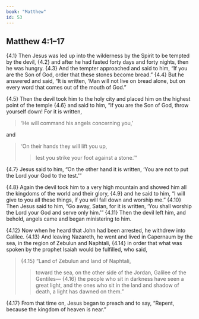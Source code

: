 ```yaml
---
book: "Matthew"
id: 53
---
```


## Matthew 4:1–17

{4.1} Then Jesus was led up into the wilderness by the Spirit to be tempted by the devil, {4.2} and after he had fasted forty days and forty nights, then he was hungry. {4.3} And the tempter approached and said to him, “If you are the Son of God, order that these stones become bread.” {4.4} But he answered and said, “It is written, ‘Man will not live on bread alone, but on every word that comes out of the mouth of God.”

{4.5} Then the devil took him to the holy city and placed him on the highest point of the temple {4.6} and said to him, “If you are the Son of God, throw yourself down! For it is written,

> ‘He will command his angels concerning you,’

and

> ‘On their hands they will lift you up,
>> lest you strike your foot against a stone.’”

{4.7} Jesus said to him, “On the other hand it is written, ‘You are not to put the Lord your God to the test.’”

{4.8} Again the devil took him to a very high mountain and showed him all the kingdoms of the world and their glory, {4.9} and he said to him, “I will give to you all these things, if you will fall down and worship me.” {4.10} Then Jesus said to him, “Go away, Satan, for it is written, ‘You shall worship the Lord your God and serve only him.’” {4.11} Then the devil left him, and behold, angels came and began ministering to him.

{4.12} Now when he heard that John had been arrested, he withdrew into Galilee. {4.13} And leaving Nazareth, he went and lived in Capernaum by the sea, in the region of Zebulun and Naphtali, {4.14} in order that what was spoken by the prophet Isaiah would be fulfilled, who said,

> {4.15} “Land of Zebulun and land of Naphtali,
>> toward the sea, on the other side of the Jordan,
>> Galilee of the Gentiles—
> {4.16} the people who sit in darkness
>> have seen a great light,
> and the ones who sit in the land and shadow of death,
>> a light has dawned on them.”

{4.17} From that time on, Jesus began to preach and to say, “Repent, because the kingdom of heaven is near.”